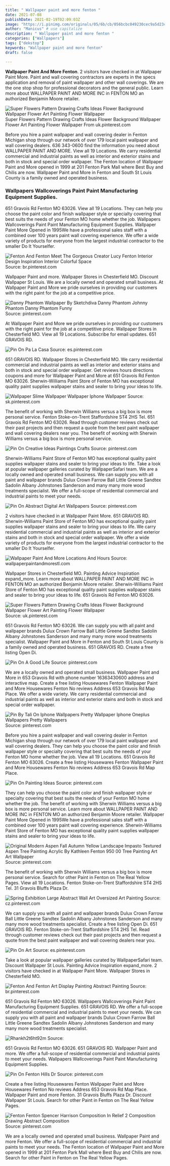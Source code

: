 ```yaml
---
title: " Wallpaper paint and more fenton "
date: 2021-07-08
publishDate: 2021-02-19T02:09:03Z
image: "https://i.pinimg.com/originals/05/6b/cb/056bcbc049230cec9a5d23cc41b55407.jpg"
author: "Manicus" # use capitalize
description: " Wallpaper paint and more fenton "
categories: ["Wallpapers"]
tags: ["dekstop"]
keywords: "Wallpaper paint and more fenton"
draft: false

---
```



**Wallpaper Paint And More Fenton**. 2 visitors have checked in at Wallpaper Paint More. Paint and wall covering contractors are experts in the specs application and removal of paint wallpaper and other wall coverings. We are the one stop shop for professional decorators and the general public. Learn more about WALLPAPER PAINT AND MORE INC in FENTON MO an authorized Benjamin Moore retailer.

![Super Flowers Pattern Drawing Crafts Ideas Flower Background Wallpaper Flower Art Painting Flower Wallpaper](https://i.pinimg.com/564x/f5/52/34/f55234b69676c72d61dbd5729bafd6d8.jpg "Super Flowers Pattern Drawing Crafts Ideas Flower Background Wallpaper Flower Art Painting Flower Wallpaper")
Super Flowers Pattern Drawing Crafts Ideas Flower Background Wallpaper Flower Art Painting Flower Wallpaper From uk.pinterest.com


Before you hire a paint wallpaper and wall covering dealer in Fenton Michigan shop through our network of over 179 local paint wallpaper and wall covering dealers. 636 343-0600 find the information you need about WALLPAPER PAINT AND MORE. View all 19 Locations. We carry residential commercial and industrial paints as well as interior and exterior stains and both in stock and special order wallpaper. The Fenton location of Wallpaper Paint and More opened in 1999 at 201 Fenton Park Mall where Best Buy and Chilis are now. Wallpaper Paint and More in Fenton and South St Louis County is a family owned and operated business.

### Wallpapers Wallcoverings Paint Paint Manufacturing Equipment Supplies.

651 Gravois Rd Fenton MO 63026. View all 19 Locations. They can help you choose the paint color and finish wallpaper style or specialty covering that best suits the needs of your Fenton MO home whether the job. Wallpapers Wallcoverings Paint Paint Manufacturing Equipment Supplies. Wallpaper Paint More Opened in 1995We have a professional sales staff with a combined over 100 years paint wall covering experience. We offer a wide variety of products for everyone from the largest industrial contractor to the smaller Do It Yourselfer.


![Fenton And Fenton Meet The Gorgeous Creator Lucy Fenton Interior Design Inspiration Interior Colorful Space](https://i.pinimg.com/originals/62/9f/6a/629f6a5b5a5f165b118e33432228c75c.jpg "Fenton And Fenton Meet The Gorgeous Creator Lucy Fenton Interior Design Inspiration Interior Colorful Space")
Source: br.pinterest.com

Wallpaper Paint and more. Wallpaper Stores in Chesterfield MO. Discount Wallpaper St Louis. We are a locally owned and operated small business. At Wallpaper Paint and More we pride ourselves in providing our customers with the right paint for the job at a competitive price.

![Danny Phantom Wallpaper By Sketchdiva Danny Phantom Johnny Phantom Danny Phantom Funny](https://i.pinimg.com/originals/ce/9d/46/ce9d46068f8ff093205d3cb2b2498a5a.jpg "Danny Phantom Wallpaper By Sketchdiva Danny Phantom Johnny Phantom Danny Phantom Funny")
Source: pinterest.com

At Wallpaper Paint and More we pride ourselves in providing our customers with the right paint for the job at a competitive price. Wallpaper Stores in Chesterfield MO. View all 19 Locations. Subscribe for email updates. 651 GRAVOIS RD.

![Pin On Pa La Casa](https://i.pinimg.com/originals/93/16/bf/9316bf8e4b03c41ab856870064b12c08.jpg "Pin On Pa La Casa")
Source: es.pinterest.com

651 GRAVOIS RD. Wallpaper Stores in Chesterfield MO. We carry residential commercial and industrial paints as well as interior and exterior stains and both in stock and special order wallpaper. Get reviews hours directions coupons and more for Wallpaper Paint and More at 651 Gravois Rd Fenton MO 63026. Sherwin-Williams Paint Store of Fenton MO has exceptional quality paint supplies wallpaper stains and sealer to bring your ideas to life.

![Wallpaper Slime Wallpaper Wallpaper Iphone Wallpaper](https://i.pinimg.com/originals/88/11/10/881110a203d6bf393daab06dc9d53269.jpg "Wallpaper Slime Wallpaper Wallpaper Iphone Wallpaper")
Source: sk.pinterest.com

The benefit of working with Sherwin Williams versus a big box is more personal service. Fenton Stoke-on-Trent Staffordshire ST4 2HS Tel. 651 Gravois Rd Fenton MO 63026. Read through customer reviews check out their past projects and then request a quote from the best paint wallpaper and wall covering dealers near you. The benefit of working with Sherwin Williams versus a big box is more personal service.

![Pin On Creative Ideas Paintings Crafts](https://i.pinimg.com/originals/f8/f3/37/f8f337eda09d0652956611ed04b284bf.jpg "Pin On Creative Ideas Paintings Crafts")
Source: pinterest.com

Sherwin-Williams Paint Store of Fenton MO has exceptional quality paint supplies wallpaper stains and sealer to bring your ideas to life. Take a look at popular wallpaper galleries curated by WallpaperSafari team. We are a locally owned and operated small business. We can supply you with all paint and wallpaper brands Dulux Crown Farrow Ball Little Greene Sandtex Sadolin Albany Johnstones Sanderson and many many more wood treatments specialist. We offer a full-scope of residential commercial and industrial paints to meet your needs.

![Pin On Abstract Digital Art Wallpapers](https://i.pinimg.com/originals/c0/a3/3c/c0a33c5520a3a54044e1d03f63016714.jpg "Pin On Abstract Digital Art Wallpapers")
Source: pinterest.com

2 visitors have checked in at Wallpaper Paint More. 651 GRAVOIS RD. Sherwin-Williams Paint Store of Fenton MO has exceptional quality paint supplies wallpaper stains and sealer to bring your ideas to life. We carry residential commercial and industrial paints as well as interior and exterior stains and both in stock and special order wallpaper. We offer a wide variety of products for everyone from the largest industrial contractor to the smaller Do It Yourselfer.

![Wallpaper Paint And More Locations And Hours](https://nebula.wsimg.com/36547d37a20e54ea6e4c827214d65c05?AccessKeyId=3535994AC6B4C76F982B&amp;disposition=0&amp;alloworigin=1 "Wallpaper Paint And More Locations And Hours")
Source: wallpaperpaintandmorestl.com

Wallpaper Stores in Chesterfield MO. Painting Advice Inspiration expand_more. Learn more about WALLPAPER PAINT AND MORE INC in FENTON MO an authorized Benjamin Moore retailer. Sherwin-Williams Paint Store of Fenton MO has exceptional quality paint supplies wallpaper stains and sealer to bring your ideas to life. 651 Gravois Rd Fenton MO 63026.

![Super Flowers Pattern Drawing Crafts Ideas Flower Background Wallpaper Flower Art Painting Flower Wallpaper](https://i.pinimg.com/564x/f5/52/34/f55234b69676c72d61dbd5729bafd6d8.jpg "Super Flowers Pattern Drawing Crafts Ideas Flower Background Wallpaper Flower Art Painting Flower Wallpaper")
Source: uk.pinterest.com

651 Gravois Rd Fenton MO 63026. We can supply you with all paint and wallpaper brands Dulux Crown Farrow Ball Little Greene Sandtex Sadolin Albany Johnstones Sanderson and many many more wood treatments specialist. Wallpaper Paint and More in Fenton and South St Louis County is a family owned and operated business. 651 GRAVOIS RD. Create a free listing Open Di.

![Pin On A Good Life](https://i.pinimg.com/originals/91/a1/9b/91a19bd8a495e1f0006882fa85e34b3f.jpg "Pin On A Good Life")
Source: pinterest.com

We are a locally owned and operated small business. Wallpaper Paint and More in 653 Gravois Rd with phone number 16363430600 address and interactive map. Create a free listing Housewares Fenton Wallpaper Paint and More Housewares Fenton No reviews Address 653 Gravois Rd Map Place. We offer a wide variety. We carry residential commercial and industrial paints as well as interior and exterior stains and both in stock and special order wallpaper.

![Pin By Tali On Iphone Wallpapers Pretty Wallpaper Iphone Oneplus Wallpapers Pretty Wallpapers](https://i.pinimg.com/originals/06/2c/5f/062c5ffd03b655c97521ea667027b0a0.jpg "Pin By Tali On Iphone Wallpapers Pretty Wallpaper Iphone Oneplus Wallpapers Pretty Wallpapers")
Source: pinterest.com

Before you hire a paint wallpaper and wall covering dealer in Fenton Michigan shop through our network of over 179 local paint wallpaper and wall covering dealers. They can help you choose the paint color and finish wallpaper style or specialty covering that best suits the needs of your Fenton MO home whether the job. View all 19 Locations. 651 Gravois Rd Fenton MO 63026. Create a free listing Housewares Fenton Wallpaper Paint and More Housewares Fenton No reviews Address 653 Gravois Rd Map Place.

![Pin On Painting Ideas](https://i.pinimg.com/originals/33/29/bb/3329bbe8e7e3f6d4ee2f5cfa59c678b6.png "Pin On Painting Ideas")
Source: pinterest.com

They can help you choose the paint color and finish wallpaper style or specialty covering that best suits the needs of your Fenton MO home whether the job. The benefit of working with Sherwin Williams versus a big box is more personal service. Learn more about WALLPAPER PAINT AND MORE INC in FENTON MO an authorized Benjamin Moore retailer. Wallpaper Paint More Opened in 1995We have a professional sales staff with a combined over 100 years paint wall covering experience. Sherwin-Williams Paint Store of Fenton MO has exceptional quality paint supplies wallpaper stains and sealer to bring your ideas to life.

![Original Modern Aspen Fall Autumn Yellow Landscape Impasto Textured Aspen Tree Painting Acrylic By Kathleen Fenton 950 00 Tree Painting Art Art Wallpaper](https://i.pinimg.com/originals/ac/8a/18/ac8a18389c1e6ff2757b65c0f7a7c5d4.jpg "Original Modern Aspen Fall Autumn Yellow Landscape Impasto Textured Aspen Tree Painting Acrylic By Kathleen Fenton 950 00 Tree Painting Art Art Wallpaper")
Source: pinterest.com

The benefit of working with Sherwin Williams versus a big box is more personal service. Search for other Paint in Fenton on The Real Yellow Pages. View all 19 Locations. Fenton Stoke-on-Trent Staffordshire ST4 2HS Tel. 31 Gravois Bluffs Plaza Dr.

![Spring Exhibition Large Abstract Wall Art Oversized Art Painting](https://i.pinimg.com/originals/1f/18/ad/1f18ad7b09077322406dc6e4a9b62453.jpg "Spring Exhibition Large Abstract Wall Art Oversized Art Painting")
Source: cz.pinterest.com

We can supply you with all paint and wallpaper brands Dulux Crown Farrow Ball Little Greene Sandtex Sadolin Albany Johnstones Sanderson and many many more wood treatments specialist. Create a free listing Open Di. 651 GRAVOIS RD. Fenton Stoke-on-Trent Staffordshire ST4 2HS Tel. Read through customer reviews check out their past projects and then request a quote from the best paint wallpaper and wall covering dealers near you.

![Pin On Art](https://i.pinimg.com/originals/ec/fa/21/ecfa21d7c80ef26e6ca5443aa88e1e3f.jpg "Pin On Art")
Source: es.pinterest.com

Take a look at popular wallpaper galleries curated by WallpaperSafari team. Discount Wallpaper St Louis. Painting Advice Inspiration expand_more. 2 visitors have checked in at Wallpaper Paint More. Wallpaper Stores in Chesterfield MO.

![Fenton And Fenton Art Display Painting Abstract Painting](https://i.pinimg.com/originals/55/89/66/55896646a71a9ab3242f4d26dfc54f89.jpg "Fenton And Fenton Art Display Painting Abstract Painting")
Source: br.pinterest.com

651 Gravois Rd Fenton MO 63026. Wallpapers Wallcoverings Paint Paint Manufacturing Equipment Supplies. 651 GRAVOIS RD. We offer a full-scope of residential commercial and industrial paints to meet your needs. We can supply you with all paint and wallpaper brands Dulux Crown Farrow Ball Little Greene Sandtex Sadolin Albany Johnstones Sanderson and many many more wood treatments specialist.

![Rhankh2t6ht92m](https://i.pinimg.com/originals/db/16/10/db16106c2cb2c0ce0734d27b6b2e24c3.jpg "Rhankh2t6ht92m")
Source: 

651 Gravois Rd Fenton MO 63026. 651 GRAVOIS RD. Wallpaper Paint and more. We offer a full-scope of residential commercial and industrial paints to meet your needs. Wallpapers Wallcoverings Paint Paint Manufacturing Equipment Supplies.

![Pin On Fenton Hills Dr](https://i.pinimg.com/736x/97/31/0e/97310e1522fadda5b7a72dd585405a2f.jpg "Pin On Fenton Hills Dr")
Source: pinterest.com

Create a free listing Housewares Fenton Wallpaper Paint and More Housewares Fenton No reviews Address 653 Gravois Rd Map Place. Wallpaper Paint and more Fenton. 31 Gravois Bluffs Plaza Dr. Discount Wallpaper St Louis. Search for other Paint in Fenton on The Real Yellow Pages.

![Fenton Fenton Spencer Harrison Composition In Relief 2 Composition Drawing Abstract Composition](https://i.pinimg.com/originals/05/6b/cb/056bcbc049230cec9a5d23cc41b55407.jpg "Fenton Fenton Spencer Harrison Composition In Relief 2 Composition Drawing Abstract Composition")
Source: pinterest.com

We are a locally owned and operated small business. Wallpaper Paint and more Fenton. We offer a full-scope of residential commercial and industrial paints to meet your needs. The Fenton location of Wallpaper Paint and More opened in 1999 at 201 Fenton Park Mall where Best Buy and Chilis are now. Search for other Paint in Fenton on The Real Yellow Pages.

